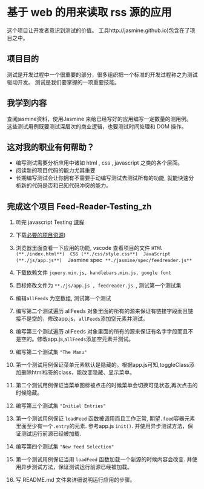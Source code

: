 # 基于 web 的用来读取 rss 源的应用
这个项目让开发者意识到测试的价值。
工具http://jasmine.github.io)包含在了项目之中。

## 项目目的
测试是开发过程中一个很重要的部分，很多组织把一个标准的开发过程称之为测试驱动开发。
测试是我们要掌握的一项重要技能。

## 我学到内容
查阅jasmine资料，使用Jasmine 来给已经写好的应用编写一定数量的测用例。
这些测试用例既要测试深层次的商业逻辑，也要测试时间处理和 DOM 操作。

## 这对我的职业有何帮助？
* 编写测试需要分析应用中诸如 html , css , javascript 之类的各个层面。
* 阅读新的项目代码的能力尤其重要
* 长期编写测试会让你拥有不需要手动编写测试去测试所有的功能, 就能快速分析新的代码是否和已知代码冲突的能力。

## 完成这个项目 Feed-Reader-Testing_zh
1. 听完 javascript Testing [课程](https://www.udacity.com/course/ud549)
2. 下载[必要的项目资源](http://github.com/udacity/frontend-nanodegree-feedreader))
3. 浏览器里面查看一下应用的功能, vscode 查看项目的文件
```HTMl (**./index.html**)  CSS (**./css/style.css**)  JavaScript (**./js/app.js**) ``` 
Jasmine spec  `**./jasmine/spec/feedreader.js** `

4. 下载依赖文件 `jquery.min.js, handlebars.min.js, google font`
5. 目标修改文件为 `**./js/app.js , feedreader.js `, 测试第一个测试集
6. 编辑`allFeeds` 为空数组, 测试第一个测试
7. 编写第二个测试遍历 allFeeds 对象里面的所有的源来保证有链接字段而且链接不是空的，修改app.js，`allFeeds`添加空元素并测试。
8. 编写第三个测试遍历 allFeeds 对象里面的所有的源来保证有名字字段而且不是空的。修改app.js,`allFeeds`添加空元素并测试。

9. 编写第二个测试集 `"The Manu"`
10. 第一个测试用例保证菜单元素默认是隐藏的。根据app.js可知,toggleClass添加删除html标签的class，能改变隐藏、显示菜单。
11. 第二个测试用例保证当菜单图标被点击的时候菜单会切换可见状态,再次点击的时候隐藏。

12. 编写第三个测试集 `"Initial Entries"` 
13. 第一个测试用例保证 `loadFeed` 函数被调用而且工作正常, 期望`.feed`容器元素里面至少有一个`.entry`的元素.
    参考app.js `init()`. 并使用异步测试方法，保证测试运行前源已经被加载.
14. 编写第四个测试集 `"New Feed Selection"`
15. 第一个测试用例保证当用 `loadFeed` 函数加载一个新源的时候内容会改变.
    并使用异步测试方法，保证测试运行前源已经被加载。

16. 写 README.md 文件来详细说明运行应用的步骤。
